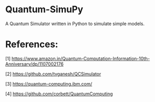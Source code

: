 # Quantum-SimuPy
A Quantum Simulator written in Python to simulate simple models. 

# References:
[1] https://www.amazon.in/Quantum-Computation-Information-10th-Anniversary/dp/1107002176

[2] https://github.com/tvganesh/QCSimulator

[3] https://quantum-computing.ibm.com/

[4] https://github.com/corbett/QuantumComputing


